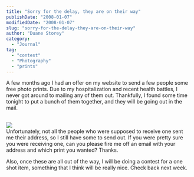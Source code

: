 ```yaml
---
title: "Sorry for the delay, they are on their way"
publishDate: "2008-01-07"
modifiedDate: "2008-01-07"
slug: "sorry-for-the-delay-they-are-on-their-way"
author: "Duane Storey"
category:
  - "Journal"
tag:
  - "contest"
  - "Photography"
  - "prints"
---
```


A few months ago I had an offer on my website to send a few people some free photo prints. Due to my hospitalization and recent health battles, I never got around to mailing any of them out. Thankfully, I found some time tonight to put a bunch of them together, and they will be going out in the mail.

  
[  
![](http://farm1.static.flickr.com/126/369458022_dfa8a474b4.jpg?v=0)  ](http://flickr.com/photos/duanestorey/369458022/)  
Unfortunately, not all the people who were supposed to receive one sent me their address, so I still have some to send out. If you were pretty sure you were receiving one, can you please fire me off an email with your address and which print you wanted? Thanks.

Also, once these are all out of the way, I will be doing a contest for a one shot item, something that I think will be really nice. Check back next week.